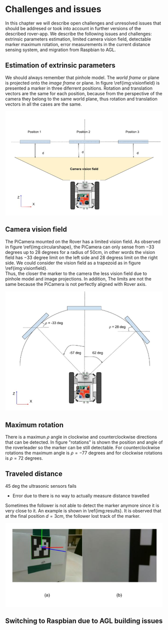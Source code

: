 Challenges and issues
============================

In this chapter we will describe open challenges and unresolved issues that should be addresed or took into account in further versions of the described rover-app.
We describe the following issues and challenges: extrinsic parameters estimation, limited camera vision field, detectable marker maximum rotation, error measurements in the current distance sensing system, and migration from Raspbian to AGL. 


Estimation of extrinsic parameters
-------------------
We should always remember that pinhole model. 
The _world frame_ or plane is projected onto the _image frame_ or plane. 
In figure \ref{img:visionfield} is presented a marker in three diferrent positions. 
Rotation and translation vectors  are the same for each position, because from the perspective of the camera they belong to the same world plane, thus rotation and translation vectors in all the cases are the same. 


![Camera vision field \label{img:visionfield}](img/visionfield.jpg)


Camera vision field
-------------------
The PiCamera mounted on the Rover has a limited vision field. 
As observed in figure \ref{img:circularshape},  the PiCamera can only sense from $-33$ degrees up to $28$ degrees for a radius of 50cm, in other words the vision field  has $-33$  degree limit on the left side and $28$ degress limit on the right side. 
We could consider the vision field as a trapezoid as in figure \ref{img:visionfield}.  
Thus, the closer the marker to the camera the less vision field due to pinhole model and image projections. 
In addition, The limits are not the same because the PiCamera is not perfectly aligned with Rover axis. 

![Limits of camera vision field \label{img:circularshape}](img/circularshape.jpg)


Maximum rotation
------------------
There is a maximun $\rho$ angle in clockwise and counterclockwise directions that can be detected.
In figure "rotations" is shown the position and angle of the roverleader so the marker can be still detectable. 
For counterclockwise rotations the maximum angle is $\rho = -77$ degrees and for clockwise rotations is $\rho = 72$ degrees. 

Traveled distance
-----------------------
45 deg the ultrasonic sensors fails
- Error due to there is no way to actually measure distance travelled 

Sometimes the follower is not able to detect the marker anymore since it is very close to it. 
An example is shown in  \ref{img:results}. 
It is observed that at the final position $d=3cm$, the follower lost track of the marker. 


![(a) Initial position $d=22.73cm$, $\rho=-33.41^\circ$ (b) Final Position \label{img:results}](img/results.jpg)


Switching to Raspbian due to AGL building issues
--------------

